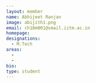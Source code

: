 ```yaml
---
layout: member
name: Abhijeet Ranjan
image: abijith1.png
email: ch18m001@smail.iitm.ac.in
homepage: 
designations: 
  - M.Tech
areas:
  - 
  - 
bio: 
type: student
---
```

